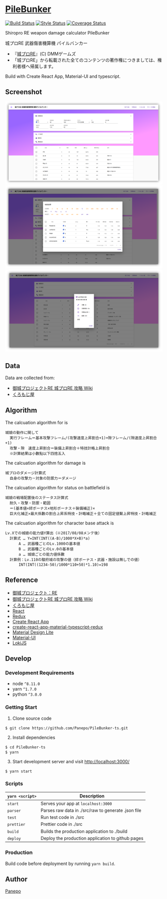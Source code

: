 # [PileBunker](https://github.com/Panepo/PileBunker-ts)

[![Build Status][travis-image]][travis-url] [![Style Status][prettier-image]][prettier-url] [![Coverage Status][codecov-image]][codecov-url]

[travis-image]: https://travis-ci.org/Panepo/PileBunker-ts.svg
[travis-url]: https://travis-ci.org/Panepo/PileBunker-ts.svg?branch=master

[prettier-image]: https://img.shields.io/badge/code_style-prettier-ff69b4.svg
[prettier-url]: https://github.com/prettier/prettier

[codecov-image]: https://codecov.io/gh/Panepo/PileBunker-ts/branch/master/graph/badge.svg
[codecov-url]: https://codecov.io/gh/Panepo/PileBunker-ts

Shiropro RE weapon damage calculator PileBunker

城プロRE 武器傷害機算機 パイルバンカー

* 『[城プロRE](http://www.dmm.com/netgame_s/oshirore/)』(C) DMMゲームズ
* 「城プロRE」から転載された全てのコンテンツの著作権につきましては、権利者様へ帰属します。

Build with Create React App, Material-UI and typescript.

## Screenshot

![demo1](https://github.com/Panepo/PileBunker-ts/blob/master/doc/demo1.png)
![demo2](https://github.com/Panepo/PileBunker-ts/blob/master/doc/demo2.png)
![demo3](https://github.com/Panepo/PileBunker-ts/blob/master/doc/demo3.png)

## Data

Data are collected from:

* [御城プロジェクトRE 城プロRE 攻略 Wiki](http://scre.swiki.jp/)
* [くろもじ屋](http://www116.sakura.ne.jp/~kuromoji/castle_enemy.htm)

## Algorithm

The calcuation algorithm for is

```
城娘の動作に関して
  実行フレーム＝基本攻撃フレーム/(攻撃速度上昇割合+1)+隙フレーム/(隙速度上昇割合+1)
  攻撃・隙　速度上昇割合＝裝備上昇割合＋特技計略上昇割合
  ※計算結果は小數點以下四捨五入
```

The calcuation algorithm for damage is

```
城プロのダメージ計算式
  自身の攻撃力－対象の防禦力＝ダメージ
```

The calcuation algorithm for status on battlefield is

```
城娘の戦場配置後のステータス計算式
  耐久・攻撃・防禦・範囲
  ＝(基本値×絆ボーナス×地形ボーナス＋裝備補正)×
  巨大化補正×最大係數の割合上昇系特技・計略補正＋全ての固定値繫上昇特技・計略補正
```

The calcuation algorithm for character base attack is

```
Lv.Xでの城娘の能力値Y算出（※2017/08/08メンテ後）
  計算式 … Y=INT(INT((A-B)/1000*X+B)*a)
      A … 武器種ごとのLv.1000の基本値
      B … 武器種ごとのLv.0の基本値
      a … 城娘ごとの能力値係數
  計算例：Lv.110の駿府城の攻撃の値（絆ボーナス・武器・施設は無しでの値）
      INT(INT((1234-50)/1000*110+50)*1.10)=198
```

## Reference

* [御城プロジェクト：RE](http://www.dmm.com/netgame_s/oshirore/)
* [御城プロジェクトRE 城プロRE 攻略 Wiki](https://scre.swiki.jp/)
* [くろもじ屋](http://www116.sakura.ne.jp/~kuromoji/castle_enemy.htm)
* [React](https://facebook.github.io/react/)
* [Redux](http://redux.js.org/)
* [Create React App](https://github.com/facebook/create-react-app)
* [create-react-app-material-typescript-redux](https://github.com/innFactory/create-react-app-material-typescript-redux)
* [Material Design Lite](https://getmdl.io/)
* [Material-UI](https://material-ui.com/)
* [LokiJS](http://lokijs.org/)

## Develop

### Development Requirements
* node `^8.11.0`
* yarn `^1.7.0`
* python `^3.0.0`

### Getting Start

1. Clone source code
```
$ git clone https://github.com/Panepo/PileBunker-ts.git
```
2. Install dependencies
```
$ cd PileBunker-ts
$ yarn
```
3. Start development server and visit [http://localhost:3000/](http://localhost:3000/)
```
$ yarn start
```
### Scripts

|`yarn <script>`       |Description|
|---------------------|-----------|
|`start`              |Serves your app at `localhost:3000`|
|`parser`             |Parses raw data in ./src/raw to generate .json file|
|`test`               |Run test code in ./src|
|`prettier`           |Prettier code in ./src|
|`build`              |Builds the production application to ./build|
|`deploy`             |Deploy the production application to github pages|

### Production

Build code before deployment by running `yarn build`.

## Author

[Panepo](https://github.com/Panepo)

